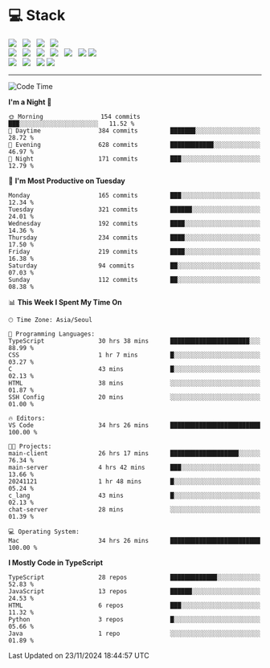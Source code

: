 <h1>💻 Stack</h1>
<div>
 <!-- badge : https://shields.io/ -->
 <!-- icon : https://simpleicons.org/?q=Get -->
 <img src="https://img.shields.io/badge/HTML5-e74c3c?style=flat-square&logo=HTML5&logoColor=white"/> &nbsp 
 <img src="https://img.shields.io/badge/CSS3-0A84FF?style=flat-square&logo=CSS3&logoColor=white"/> &nbsp 
 <img src="https://img.shields.io/badge/JavaScript-FFCD11?style=flat-square&logo=JavaScript&logoColor=white"/> &nbsp 
 <img src="https://img.shields.io/badge/TypeScript-3075C0?style=flat-square&logo=TypeScript&logoColor=white"/>
 <br/>
 <img src="https://img.shields.io/badge/Next-000000?style=flat-square&logo=nextdotjs&logoColor=white"/> &nbsp 
 <img src="https://img.shields.io/badge/React-00BCF6?style=flat-square&logo=React&logoColor=white"/> &nbsp 
 <img src="https://img.shields.io/badge/Redux-764ABC?style=flat-square&logo=Redux&logoColor=white"/> &nbsp
 <img src="https://img.shields.io/badge/Recoil-3578E5?style=flat-square&logo=recoil&logoColor=white"/> &nbsp
 <img src="https://img.shields.io/badge/React-Query-FF4154?style=flat-square&logo=reactquery&logoColor=white"/> &nbsp 
 <img src="https://img.shields.io/badge/styled%2Dcomponents-DB7093?style=flat-square&logo=styled%2Dcomponents&logoColor=white"/>
 <img src="https://img.shields.io/badge/CSS Modules-000000?style=flat-square&logo=CSS Modules&logoColor=white"/> &nbsp 
 <br/>
 <img src="https://img.shields.io/badge/Node-339933?style=flat-square&logo=Node.js&logoColor=white"/> &nbsp 
 <img src="https://img.shields.io/badge/Express-000000?style=flat-square&logo=Express&logoColor=white"/> &nbsp 
 <img src="https://img.shields.io/badge/MongoDB-47A248?style=flat-square&logo=MongoDB&logoColor=white"/>
 <img src="https://img.shields.io/badge/MariaDB-003545?style=flat-square&logo=mariadb&logoColor=white"/>
</div>

<hr>

<!--START_SECTION:waka-->
![Code Time](http://img.shields.io/badge/Code%20Time-1%2C614%20hrs%2039%20mins-blue)

**I'm a Night 🦉** 

```text
🌞 Morning                154 commits         ███░░░░░░░░░░░░░░░░░░░░░░   11.52 % 
🌆 Daytime                384 commits         ███████░░░░░░░░░░░░░░░░░░   28.72 % 
🌃 Evening                628 commits         ████████████░░░░░░░░░░░░░   46.97 % 
🌙 Night                  171 commits         ███░░░░░░░░░░░░░░░░░░░░░░   12.79 % 
```
📅 **I'm Most Productive on Tuesday** 

```text
Monday                   165 commits         ███░░░░░░░░░░░░░░░░░░░░░░   12.34 % 
Tuesday                  321 commits         ██████░░░░░░░░░░░░░░░░░░░   24.01 % 
Wednesday                192 commits         ████░░░░░░░░░░░░░░░░░░░░░   14.36 % 
Thursday                 234 commits         ████░░░░░░░░░░░░░░░░░░░░░   17.50 % 
Friday                   219 commits         ████░░░░░░░░░░░░░░░░░░░░░   16.38 % 
Saturday                 94 commits          ██░░░░░░░░░░░░░░░░░░░░░░░   07.03 % 
Sunday                   112 commits         ██░░░░░░░░░░░░░░░░░░░░░░░   08.38 % 
```


📊 **This Week I Spent My Time On** 

```text
🕑︎ Time Zone: Asia/Seoul

💬 Programming Languages: 
TypeScript               30 hrs 38 mins      ██████████████████████░░░   88.99 % 
CSS                      1 hr 7 mins         █░░░░░░░░░░░░░░░░░░░░░░░░   03.27 % 
C                        43 mins             █░░░░░░░░░░░░░░░░░░░░░░░░   02.13 % 
HTML                     38 mins             ░░░░░░░░░░░░░░░░░░░░░░░░░   01.87 % 
SSH Config               20 mins             ░░░░░░░░░░░░░░░░░░░░░░░░░   01.00 % 

🔥 Editors: 
VS Code                  34 hrs 26 mins      █████████████████████████   100.00 % 

🐱‍💻 Projects: 
main-client              26 hrs 17 mins      ███████████████████░░░░░░   76.34 % 
main-server              4 hrs 42 mins       ███░░░░░░░░░░░░░░░░░░░░░░   13.66 % 
20241121                 1 hr 48 mins        █░░░░░░░░░░░░░░░░░░░░░░░░   05.24 % 
c_lang                   43 mins             █░░░░░░░░░░░░░░░░░░░░░░░░   02.13 % 
chat-server              28 mins             ░░░░░░░░░░░░░░░░░░░░░░░░░   01.39 % 

💻 Operating System: 
Mac                      34 hrs 26 mins      █████████████████████████   100.00 % 
```

**I Mostly Code in TypeScript** 

```text
TypeScript               28 repos            █████████████░░░░░░░░░░░░   52.83 % 
JavaScript               13 repos            ██████░░░░░░░░░░░░░░░░░░░   24.53 % 
HTML                     6 repos             ███░░░░░░░░░░░░░░░░░░░░░░   11.32 % 
Python                   3 repos             █░░░░░░░░░░░░░░░░░░░░░░░░   05.66 % 
Java                     1 repo              ░░░░░░░░░░░░░░░░░░░░░░░░░   01.89 % 
```




 Last Updated on 23/11/2024 18:44:57 UTC
<!--END_SECTION:waka-->
